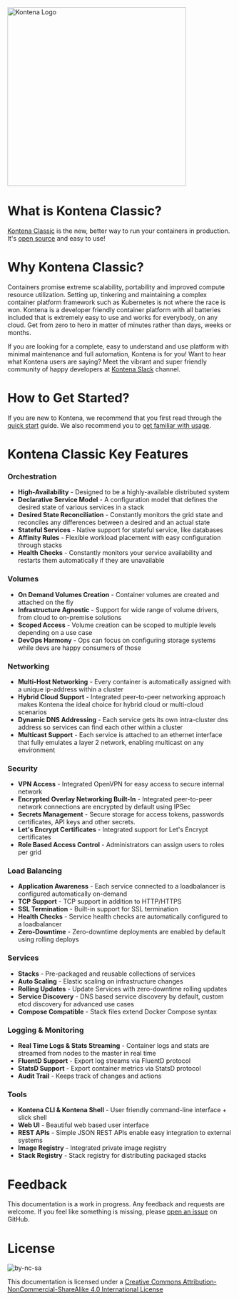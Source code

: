 <img src="_images/logo.png" width="400" alt="Kontena Logo" />

# What is Kontena Classic?

[Kontena Classic](https://kontena.io/classic) is the new, better way to run your containers in production. It's [open source](https://www.github.com/kontena/kontena) and easy to use!

# Why Kontena Classic?

Containers promise extreme scalability, portability and improved compute resource utilization. Setting up, tinkering and maintaining a complex container platform framework such as Kubernetes is not where the race is won. Kontena is a developer friendly container platform with all batteries included that is extremely easy to use and works for everybody, on any cloud. Get from zero to hero in matter of minutes rather than days, weeks or months.

If you are looking for a complete, easy to understand and use platform with minimal maintenance and full automation, Kontena is for you! Want to hear what Kontena users are saying? Meet the vibrant and super friendly community of happy developers at [Kontena Slack](https://slack.kontena.io) channel.

# How to Get Started?

If you are new to Kontena, we recommend that you first read through the [quick start](./quick-start.md) guide. We also recommend you to [get familiar with usage](using-kontena/README.md).

# Kontena Classic Key Features

### Orchestration

* **High-Availability** - Designed to be a highly-available distributed system
* **Declarative Service Model** - A configuration model that defines the desired state of various services in a stack
* **Desired State Reconciliation** - Constantly monitors the grid state and reconciles any differences between a desired and an actual state
* **Stateful Services** - Native support for stateful service, like databases
* **Affinity Rules** - Flexible workload placement with easy configuration through stacks
* **Health Checks** - Constantly monitors your service availability and restarts them automatically if they are unavailable

### Volumes

* **On Demand Volumes Creation** - Container volumes are created and attached on the fly
* **Infrastructure Agnostic** - Support for wide range of volume drivers, from cloud to on-premise solutions
* **Scoped Access** - Volume creation can be scoped to multiple levels depending on a use case
* **DevOps Harmony** - Ops can focus on configuring storage systems while devs are happy consumers of those

### Networking

* **Multi-Host Networking** - Every container is automatically assigned with a unique ip-address within a cluster
* **Hybrid Cloud Support** - Integrated peer-to-peer networking approach makes Kontena the ideal choice for hybrid cloud or multi-cloud scenarios
* **Dynamic DNS Addressing** - Each service gets its own intra-cluster dns address so services can find each other within a cluster
* **Multicast Support** - Each service is attached to an ethernet interface that fully emulates a layer 2 network, enabling multicast on any environment

### Security

* **VPN Access** - Integrated OpenVPN for easy access to secure internal network
* **Encrypted Overlay Networking Built-In** - Integrated peer-to-peer network connections are encrypted by default using IPSec
* **Secrets Management** - Secure storage for access tokens, passwords certificates, API keys and other secrets.
* **Let's Encrypt Certificates** - Integrated support for Let's Encrypt certificates
* **Role Based Access Control** - Administrators can assign users to roles per grid

### Load Balancing

* **Application Awareness** - Each service connected to a loadbalancer is configured automatically on-demand
* **TCP Support** - TCP support in addition to HTTP/HTTPS
* **SSL Termination** - Built-in support for SSL termination
* **Health Checks** - Service health checks are automatically configured to a loadbalancer
* **Zero-Downtime** - Zero-downtime deployments are enabled by default using rolling deploys

### Services

* **Stacks** - Pre-packaged and reusable collections of services
* **Auto Scaling** - Elastic scaling on infrastructure changes
* **Rolling Updates** - Update Services with zero-downtime rolling updates
* **Service Discovery** - DNS based service discovery by default, custom etcd discovery for advanced use cases
* **Compose Compatible** - Stack files extend Docker Compose syntax

### Logging & Monitoring

* **Real Time Logs & Stats Streaming** - Container logs and stats are streamed from nodes to the master in real time
* **FluentD Support** - Export log streams via FluentD protocol
* **StatsD Support** - Export container metrics via StatsD protocol
* **Audit Trail** - Keeps track of changes and actions

### Tools

* **Kontena CLI & Kontena Shell** - User friendly command-line interface + slick shell
* **Web UI** - Beautiful web based user interface
* **REST APIs** - Simple JSON REST APIs enable easy integration to external systems
* **Image Registry** - Integrated private image registry
* **Stack Registry** - Stack registry for distributing packaged stacks

# Feedback

This documentation is a work in progress. Any feedback and requests are welcome. If you feel like something is missing, please [open an issue](https://github.com/kontena/docs) on GitHub.

# License

![by-nc-sa](https://i.creativecommons.org/l/by-nc-sa/4.0/88x31.png)

This documentation is licensed under a [Creative Commons Attribution-NonCommercial-ShareAlike 4.0 International License](http://creativecommons.org/licenses/by-nc-sa/4.0/)
